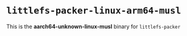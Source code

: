 # `littlefs-packer-linux-arm64-musl`

This is the **aarch64-unknown-linux-musl** binary for `littlefs-packer`
